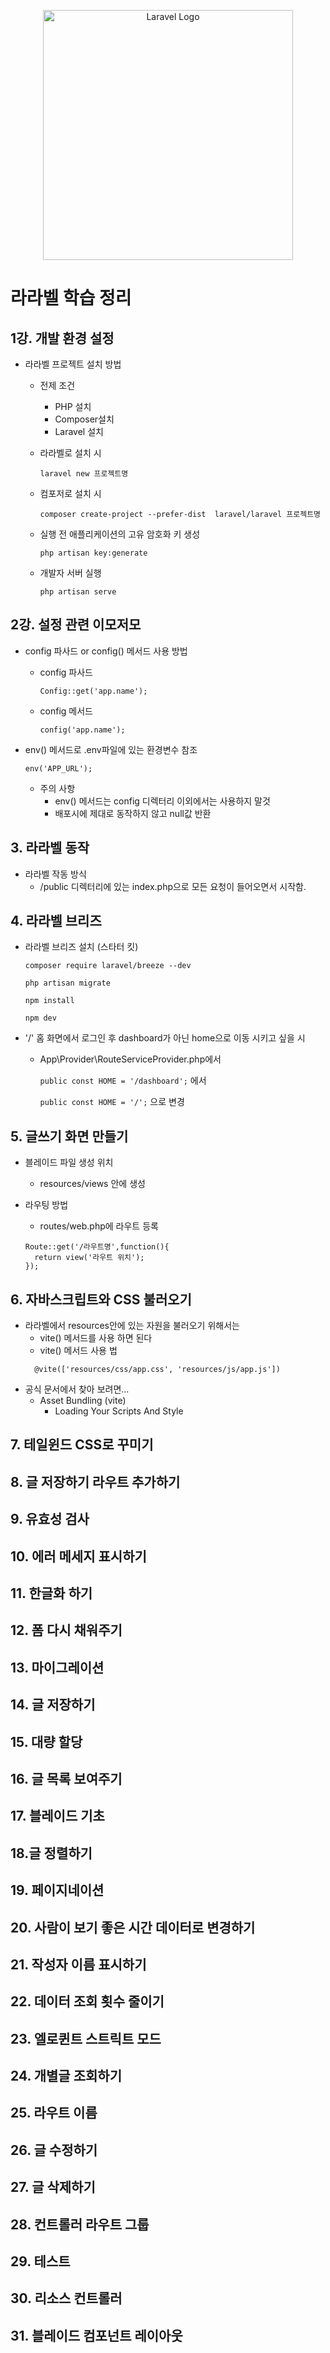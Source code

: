 <p align="center"><a href="https://laravel.com" target="_blank"><img src="https://raw.githubusercontent.com/laravel/art/master/logo-lockup/5%20SVG/2%20CMYK/1%20Full%20Color/laravel-logolockup-cmyk-red.svg" width="400" alt="Laravel Logo"></a></p>

# 라라벨 학습 정리

## 1강. 개발 환경 설정
- 라라벨 프로젝트 설치 방법
  - 전제 조건
    - PHP 설치
    - Composer설치
    - Laravel 설치

  - 라라벨로 설치 시

    `laravel new 프로젝트명`
  - 컴포저로 설치 시
  
    `composer create-project --prefer-dist  laravel/laravel 프로젝트명`
  - 실행 전 애플리케이션의 고유 암호화 키 생성

    `php artisan key:generate`
  - 개발자 서버 실행 

    `php artisan serve`

## 2강. 설정 관련 이모저모
- config 파사드 or config() 메서드 사용 방법
    - config 파사드
  
      `Config::get('app.name');`
    - config 메서드
        
        `config('app.name');`
- env() 메서드로 .env파일에 있는 환경변수 참조
    
    `env('APP_URL');`
    - 주의 사항 
      - env() 메서드는 config 디렉터리 이외에서는 사용하지 말것
      - 배포시에 제대로 동작하지 않고 null값 반환

## 3. 라라벨 동작
- 라라벨 작동 방식
  - /public 디렉터리에 있는 index.php으로 모든 요청이 들어오면서 시작함.
## 4. 라라벨 브리즈
- 라라벨 브리즈 설치 (스타터 킷) 

    `composer require laravel/breeze --dev`
    
    
    `php artisan migrate`
    
    `npm install`

    `npm dev`

- '/' 홈 화면에서 로그인 후 dashboard가 아닌 home으로 이동 시키고 싶을 시
    - App\Provider\RouteServiceProvider.php에서

        `public const HOME = '/dashboard';` 에서

        `public const HOME = '/';` 으로 변경

## 5. 글쓰기 화면 만들기
- 블레이드 파일 생성 위치
  - resources/views 안에 생성
- 라우팅 방법
  - routes/web.php에 라우트 등록

  ```
  Route::get('/라우트명',function(){
    return view('라우트 위치');
  });
  ```

## 6. 자바스크립트와 CSS 불러오기
- 라라벨에서 resources안에 있는 자원을 불러오기 위해서는
  - vite() 메서드를 사용 하면 된다
  - vite() 메서드 사용 법
  ```
    @vite(['resources/css/app.css', 'resources/js/app.js'])
  ```
- 공식 문서에서 찾아 보려면...
  - Asset Bundling (vite)
    - Loading Your Scripts And Style


## 7. 테일윈드 CSS로 꾸미기

## 8. 글 저장하기 라우트 추가하기

## 9. 유효성 검사
## 10. 에러 메세지 표시하기


## 11. 한글화 하기


## 12. 폼 다시 채워주기


## 13. 마이그레이션


## 14. 글 저장하기 

## 15. 대량 할당



## 16. 글 목록 보여주기


## 17. 블레이드 기초

## 18.글 정렬하기

## 19. 페이지네이션


## 20. 사람이 보기 좋은 시간 데이터로 변경하기

## 21. 작성자 이름 표시하기


## 22. 데이터 조회 횟수 줄이기


## 23. 엘로퀸트 스트릭트 모드



## 24. 개별글 조회하기




## 25. 라우트 이름 



## 26. 글 수정하기


## 27. 글 삭제하기


## 28. 컨트롤러 라우트 그룹


## 29. 테스트



## 30. 리소스 컨트롤러



## 31. 블레이드 컴포넌트 레이아웃

##


##


##


##

##

##
##
##
##
##
##
##
##
##
##
##
##
##
##
##
##
##
##
##
##
##
##
##
##
##

























